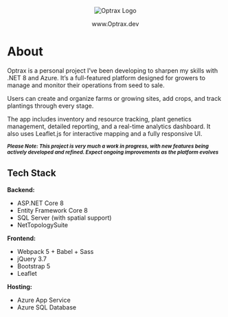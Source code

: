 <p align="center">
  <img src="https://github.com/user-attachments/assets/399ba782-04d5-4fb2-b9cb-07d454f93a12" alt="Optrax Logo"/>

<p align="center">www.Optrax.dev</p>

# About

Optrax is a personal project I’ve been developing to sharpen my skills with .NET 8 and Azure. It’s a full-featured platform designed for growers to manage and monitor their operations from seed to sale.

Users can create and organize farms or growing sites, add crops, and track plantings through every stage.

The app includes inventory and resource tracking, plant genetics management, detailed reporting, and a real-time analytics dashboard. It also uses Leaflet.js for interactive mapping and a fully responsive UI.

<sup>**_Please Note: This project is very much a work in progress, with new features being actively developed and refined. Expect ongoing improvements as the platform evolves_**</sup>

## Tech Stack

**Backend:**
- ASP.NET Core 8
- Entity Framework Core 8
- SQL Server (with spatial support)
- NetTopologySuite

**Frontend:**
- Webpack 5 + Babel + Sass
- jQuery 3.7
- Bootstrap 5
- Leaflet

**Hosting:**
- Azure App Service
- Azure SQL Database



